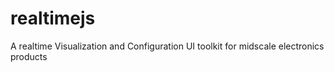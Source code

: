 # realtimejs
A realtime Visualization and Configuration UI toolkit for midscale electronics products
